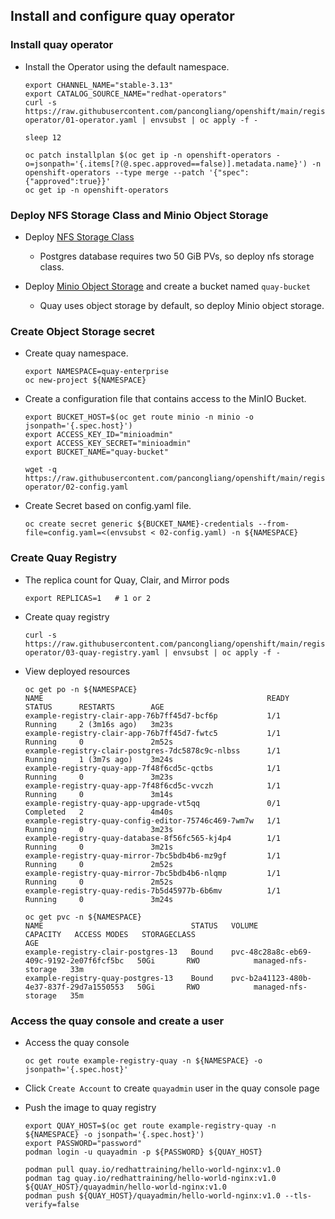 ## Install and configure quay operator

### Install quay operator

* Install the Operator using the default namespace.
  ```
  export CHANNEL_NAME="stable-3.13"
  export CATALOG_SOURCE_NAME="redhat-operators"
  curl -s https://raw.githubusercontent.com/pancongliang/openshift/main/registry/quay-operator/01-operator.yaml | envsubst | oc apply -f -

  sleep 12

  oc patch installplan $(oc get ip -n openshift-operators -o=jsonpath='{.items[?(@.spec.approved==false)].metadata.name}') -n openshift-operators --type merge --patch '{"spec":{"approved":true}}'
  oc get ip -n openshift-operators
  ```

### Deploy NFS Storage Class and Minio Object Storage

* Deploy [NFS Storage Class](https://github.com/pancongliang/openshift/blob/main/storage/nfs-storageclass/readme.md)
  - Postgres database requires two 50 GiB PVs, so deploy nfs storage class.

* Deploy [Minio Object Storage](https://github.com/pancongliang/openshift/blob/main/storage/minio/readme.md#options-c-deploying-minio-with-nfs-storageclass-as-the-backend-storage) and create a bucket named `quay-bucket`
  - Quay uses object storage by default, so deploy Minio object storage.

### Create Object Storage secret

* Create quay namespace.
  ```
  export NAMESPACE=quay-enterprise
  oc new-project ${NAMESPACE}
  ```

* Create a configuration file that contains access to the MinIO Bucket.
  ```
  export BUCKET_HOST=$(oc get route minio -n minio -o jsonpath='{.spec.host}')
  export ACCESS_KEY_ID="minioadmin"
  export ACCESS_KEY_SECRET="minioadmin"
  export BUCKET_NAME="quay-bucket"

  wget -q https://raw.githubusercontent.com/pancongliang/openshift/main/registry/quay-operator/02-config.yaml
  ```

* Create Secret based on config.yaml file.
  ```
  oc create secret generic ${BUCKET_NAME}-credentials --from-file=config.yaml=<(envsubst < 02-config.yaml) -n ${NAMESPACE}
  ```

### Create Quay Registry 

* The replica count for Quay, Clair, and Mirror pods
  ```
  export REPLICAS=1   # 1 or 2
  ```
* Create quay registry
  ```
  curl -s https://raw.githubusercontent.com/pancongliang/openshift/main/registry/quay-operator/03-quay-registry.yaml | envsubst | oc apply -f -
  ```

* View deployed resources
  ```
  oc get po -n ${NAMESPACE}
  NAME                                                  READY   STATUS      RESTARTS        AGE
  example-registry-clair-app-76b7ff45d7-bcf6p           1/1     Running     2 (3m16s ago)   3m23s
  example-registry-clair-app-76b7ff45d7-fwtc5           1/1     Running     0               2m52s
  example-registry-clair-postgres-7dc5878c9c-nlbss      1/1     Running     1 (3m7s ago)    3m24s
  example-registry-quay-app-7f48f6cd5c-qctbs            1/1     Running     0               3m23s
  example-registry-quay-app-7f48f6cd5c-vvczh            1/1     Running     0               3m14s
  example-registry-quay-app-upgrade-vt5qq               0/1     Completed   2               4m40s
  example-registry-quay-config-editor-75746c469-7wm7w   1/1     Running     0               3m23s
  example-registry-quay-database-8f56fc565-kj4p4        1/1     Running     0               3m21s
  example-registry-quay-mirror-7bc5bdb4b6-mz9gf         1/1     Running     0               2m52s
  example-registry-quay-mirror-7bc5bdb4b6-nlqmp         1/1     Running     0               2m52s
  example-registry-quay-redis-7b5d45977b-6b6mv          1/1     Running     0               3m24s

  oc get pvc -n ${NAMESPACE}
  NAME                                 STATUS   VOLUME                                     CAPACITY   ACCESS MODES   STORAGECLASS          
  AGE
  example-registry-clair-postgres-13   Bound    pvc-48c28a8c-eb69-409c-9192-2e07f6fcf5bc   50Gi       RWO            managed-nfs-storage   33m
  example-registry-quay-postgres-13    Bound    pvc-b2a41123-480b-4e37-837f-29d7a1550553   50Gi       RWO            managed-nfs-storage   35m
  ```

### Access the quay console and create a user

* Access the quay console
  ```
  oc get route example-registry-quay -n ${NAMESPACE} -o jsonpath='{.spec.host}'
  ```

* Click `Create Account` to create `quayadmin` user in the quay console page
  
* Push the image to quay registry
  ```
  export QUAY_HOST=$(oc get route example-registry-quay -n ${NAMESPACE} -o jsonpath='{.spec.host}')
  export PASSWORD="password"
  podman login -u quayadmin -p ${PASSWORD} ${QUAY_HOST}

  podman pull quay.io/redhattraining/hello-world-nginx:v1.0
  podman tag quay.io/redhattraining/hello-world-nginx:v1.0 ${QUAY_HOST}/quayadmin/hello-world-nginx:v1.0
  podman push ${QUAY_HOST}/quayadmin/hello-world-nginx:v1.0 --tls-verify=false
  ```
